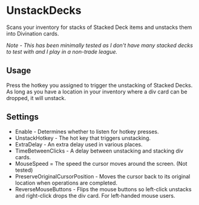 # UnstackDecks

Scans your inventory for stacks of Stacked Deck items and unstacks them into Divination cards. 

*Note - This has been minimally tested as I don't have many stacked decks to test with and I play in a non-trade league.*

## Usage

Press the hotkey you assigned to trigger the unstacking of Stacked Decks. As long as you have a location in your inventory where a div card can be dropped, it will unstack.

## Settings

* Enable - Determines whether to listen for hotkey presses.
* UnstackHotkey - The hot key that triggers unstacking.
* ExtraDelay - An extra delay used in various places.
* TimeBetweenClicks - A delay between unstacking and stacking div cards.
* MouseSpeed = The speed the cursor moves around the screen. (Not tested)
* PreserveOriginalCursorPosition - Moves the cursor back to its original location when operations are completed.
* ReverseMouseButtons - Flips the mouse buttons so left-click unstacks and right-click drops the div card. For left-handed mouse users.
